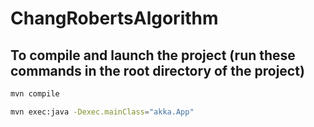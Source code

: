 # ChangRobertsAlgorithm

## To compile and launch the project (run these commands in the root directory of the project)
```sh
mvn compile
```

```sh
mvn exec:java -Dexec.mainClass="akka.App"
```